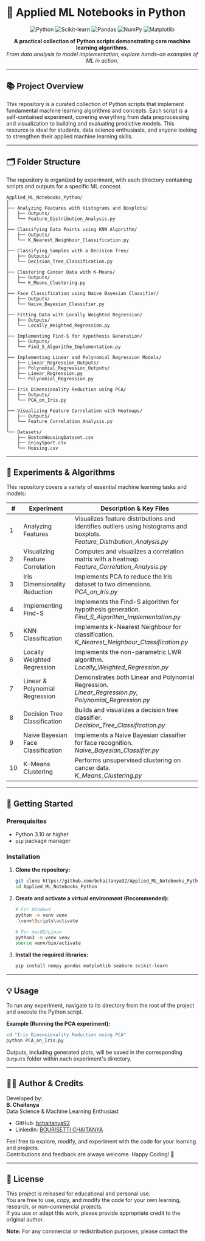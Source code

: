 # 🧠 Applied ML Notebooks in Python

<p align="center">
  <img src="https://img.shields.io/badge/Python-3776AB?style=for-the-badge&logo=python&logoColor=white" alt="Python">
  <img src="https://img.shields.io/badge/scikit--learn-F7931A?style=for-the-badge&logo=scikit-learn&logoColor=white" alt="Scikit-learn">
  <img src="https://img.shields.io/badge/Pandas-150458?style=for-the-badge&logo=pandas&logoColor=white" alt="Pandas">
  <img src="https://img.shields.io/badge/Numpy-013243?style=for-the-badge&logo=numpy&logoColor=white" alt="NumPy">
  <img src="https://img.shields.io/badge/Matplotlib-3776AB?style=for-the-badge&logo=matplotlib&logoColor=white" alt="Matplotlib">
</p>

<p align="center">
  <b>A practical collection of Python scripts demonstrating core machine learning algorithms.</b><br>
  <i>From data analysis to model implementation, explore hands-on examples of ML in action.</i>
</p>

---

## 📚 Project Overview

This repository is a curated collection of Python scripts that implement fundamental machine learning algorithms and concepts. Each script is a self-contained experiment, covering everything from data preprocessing and visualization to building and evaluating predictive models. This resource is ideal for students, data science enthusiasts, and anyone looking to strengthen their applied machine learning skills.

---

## 🗂️ Folder Structure

The repository is organized by experiment, with each directory containing scripts and outputs for a specific ML concept.

```
Applied_ML_Notebooks_Python/
│
├── Analyzing Features with Histograms and Boxplots/
│   ├── Outputs/
│   └── Feature_Distribution_Analysis.py
│
├── Classifying Data Points using KNN Algorithm/
│   ├── Outputs/
│   └── K_Nearest_Neighbour_Classification.py
│
├── Classifying Samples with a Decision Tree/
│   ├── Outputs/
│   └── Decision_Tree_Classification.py
│
├── Clustering Cancer Data with K-Means/
│   ├── Outputs/
│   └── K_Means_Clustering.py
│
├── Face Classification using Naive Bayesian Classifier/
│   ├── Outputs/
│   └── Naive_Bayesian_Classifier.py
│
├── Fitting Data with Locally Weighted Regression/
│   ├── Outputs/
│   └── Locally_Weighted_Regression.py
│
├── Implementing Find-S for Hypothesis Generation/
│   ├── Outputs/
│   └── Find_S_Algorithm_Implementation.py
│
├── Implementing Linear and Polynomial Regression Models/
│   ├── Linear_Regression_Outputs/
│   ├── Polynomial_Regression_Outputs/
│   ├── Linear_Regression.py
│   └── Polynomial_Regression.py
│
├── Iris Dimensionality Reduction using PCA/
│   ├── Outputs/
│   └── PCA_on_Iris.py
│
├── Visualizing Feature Correlation with Heatmaps/
│   ├── Outputs/
│   └── Feature_Correlation_Analysis.py
│
└── Datasets/
    ├── BostonHousingDataset.csv
    ├── EnjoySport.csv
    └── Housing.csv
```

---

## 🔬 Experiments & Algorithms

This repository covers a variety of essential machine learning tasks and models:

| #  | Experiment | Description & Key Files |
|----|------------|------------------------|
| 1  | Analyzing Features | Visualizes feature distributions and identifies outliers using histograms and boxplots.<br> <i>Feature_Distribution_Analysis.py</i> |
| 2  | Visualizing Feature Correlation | Computes and visualizes a correlation matrix with a heatmap.<br> <i>Feature_Correlation_Analysis.py</i> |
| 3  | Iris Dimensionality Reduction | Implements PCA to reduce the Iris dataset to two dimensions.<br> <i>PCA_on_Iris.py</i> |
| 4  | Implementing Find-S | Implements the Find-S algorithm for hypothesis generation.<br> <i>Find_S_Algorithm_Implementation.py</i> |
| 5  | KNN Classification | Implements k-Nearest Neighbour for classification.<br> <i>K_Nearest_Neighbour_Classification.py</i> |
| 6  | Locally Weighted Regression | Implements the non-parametric LWR algorithm.<br> <i>Locally_Weighted_Regression.py</i> |
| 7  | Linear & Polynomial Regression | Demonstrates both Linear and Polynomial Regression.<br> <i>Linear_Regression.py, Polynomial_Regression.py</i> |
| 8  | Decision Tree Classification | Builds and visualizes a decision tree classifier.<br> <i>Decision_Tree_Classification.py</i> |
| 9  | Naive Bayesian Face Classification | Implements a Naive Bayesian classifier for face recognition.<br> <i>Naive_Bayesian_Classifier.py</i> |
| 10 | K-Means Clustering | Performs unsupervised clustering on cancer data.<br> <i>K_Means_Clustering.py</i> |

---

## 🚀 Getting Started

### Prerequisites

- Python 3.10 or higher
- `pip` package manager

### Installation

1. **Clone the repository:**
    ```sh
    git clone https://github.com/bchaitanya92/Applied_ML_Notebooks_Python.git
    cd Applied_ML_Notebooks_Python
    ```

2. **Create and activate a virtual environment (Recommended):**
    ```sh
    # For Windows
    python -m venv venv
    .\venv\Scripts\activate

    # For macOS/Linux
    python3 -m venv venv
    source venv/bin/activate
    ```

3. **Install the required libraries:**
    ```sh
    pip install numpy pandas matplotlib seaborn scikit-learn
    ```

---

## 💡 Usage

To run any experiment, navigate to its directory from the root of the project and execute the Python script.

**Example (Running the PCA experiment):**
```sh
cd "Iris Dimensionality Reduction using PCA"
python PCA_on_Iris.py
```
Outputs, including generated plots, will be saved in the corresponding `Outputs` folder within each experiment's directory.

---

## 👨‍💻 Author & Credits

Developed by:  
**B. Chaitanya**  
Data Science & Machine Learning Enthusiast

- GitHub: [bchaitanya92](https://github.com/bchaitanya92)
- LinkedIn: [BOURISETTI CHAITANYA](https://www.linkedin.com/in/b-chaitanya/)

Feel free to explore, modify, and experiment with the code for your learning and projects.  
Contributions and feedback are always welcome. Happy Coding! 🎉

---

## 📄 License

This project is released for educational and personal use.  
You are free to use, copy, and modify the code for your own learning, research, or non-commercial projects.  
If you use or adapt this work, please provide appropriate credit to the original author.

**Note:** For any commercial or redistribution purposes, please contact the


